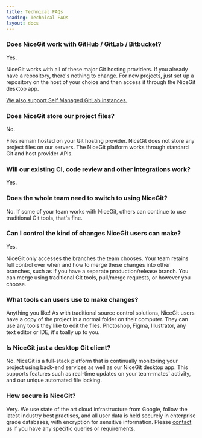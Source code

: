 ```yaml
---
title: Technical FAQs
heading: Technical FAQs
layout: docs
---
```


### Does NiceGit work with GitHub / GitLab / Bitbucket?

Yes.

NiceGit works with all of these major Git hosting providers. If you already have a repository, there's nothing to change.
For new projects, just set up a repository on the host of your choice and then access it through the NiceGit desktop app.

[We also support Self Managed GitLab instances.](/docs/self-managed-gitlab)

### Does NiceGit store our project files?

No.

Files remain hosted on your Git hosting provider. NiceGit does not store any project files on our servers. The NiceGit
platform works through standard Git and host provider APIs.

### Will our existing CI, code review and other integrations work?

Yes.

### Does the whole team need to switch to using NiceGit?

No. If some of your team works with NiceGit, others can continue to use traditional Git tools, that's fine.

### Can I control the kind of changes NiceGit users can make?

Yes.

NiceGit only accesses the branches the team chooses. Your team retains full control over when and how to merge these changes into
other branches, such as if you have a separate production/release branch.
You can merge using traditional Git tools, pull/merge requests, or however you choose.

### What tools can users use to make changes?

Anything you like! As with traditional source control solutions, NiceGit users have a copy of the project in a normal
folder on their computer. They can use any tools they like to edit the files. Photoshop, Figma, Illustrator,
any text editor or IDE, it's toally up to you.

### Is NiceGit just a desktop Git client?

No. NiceGit is a full-stack platform that is continually monitoring your project using back-end services as well
as our NiceGit desktop app. This supports features such as real-time updates on your team-mates' activity,
and our unique automated file locking.

### How secure is NiceGit?

Very. We use state of the art cloud infrastructure from Google, follow the latest industry best practises, and all
user data is held securely in enterprise grade databases, with encryption for sensitive information.
Please [contact](/contact) us if you have any specific queries or requirements.
